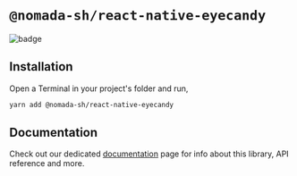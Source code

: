 # `@nomada-sh/react-native-eyecandy`

  ![badge](https://img.shields.io/npm/v/@nomada-sh/react-native-eyecandy.svg?style=flat-square)

## Installation

Open a Terminal in your project's folder and run,

```sh
yarn add @nomada-sh/react-native-eyecandy
```

## Documentation

Check out our dedicated [documentation](https://eyecandy.nomada.cloud/docs/category/components) page for info about this library, API reference and more.
